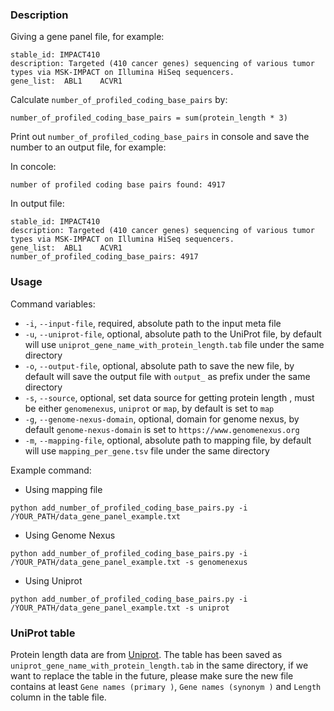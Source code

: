 ### Description
Giving a gene panel file, for example:
```
stable_id: IMPACT410
description: Targeted (410 cancer genes) sequencing of various tumor types via MSK-IMPACT on Illumina HiSeq sequencers.
gene_list:	ABL1	ACVR1
```
Calculate `number_of_profiled_coding_base_pairs` by:
```
number_of_profiled_coding_base_pairs = sum(protein_length * 3)
```
Print out `number_of_profiled_coding_base_pairs` in console and save the number to an output file, for example:

In concole:
```
number of profiled coding base pairs found: 4917
```
In output file:
```
stable_id: IMPACT410
description: Targeted (410 cancer genes) sequencing of various tumor types via MSK-IMPACT on Illumina HiSeq sequencers.
gene_list:	ABL1	ACVR1
number_of_profiled_coding_base_pairs: 4917
```

### Usage
Command variables:
- `-i`, `--input-file`, required, absolute path to the input meta file
- `-u`, `--uniprot-file`, optional, absolute path to the UniProt file, by default will use `uniprot_gene_name_with_protein_length.tab` file under the same directory
- `-o`, `--output-file`, optional, absolute path to save the new file, by default will save the output file with `output_` as prefix under the same directory
- `-s`, `--source`, optional, set data source for getting protein length , must be either `genomenexus`,  `uniprot` or `map`, by default is set to `map`
- `-g`, `--genome-nexus-domain`, optional, domain for genome nexus, by default `genome-nexus-domain` is set to `https://www.genomenexus.org`
- `-m`, `--mapping-file`, optional, absolute path to mapping file, by default will use `mapping_per_gene.tsv` file under the same directory

Example command:
- Using mapping file
```
python add_number_of_profiled_coding_base_pairs.py -i /YOUR_PATH/data_gene_panel_example.txt
```
- Using Genome Nexus
```
python add_number_of_profiled_coding_base_pairs.py -i /YOUR_PATH/data_gene_panel_example.txt -s genomenexus
```
- Using Uniprot
```
python add_number_of_profiled_coding_base_pairs.py -i /YOUR_PATH/data_gene_panel_example.txt -s uniprot
```

### UniProt table
Protein length data are from [Uniprot](https://www.uniprot.org/uniprot/?query=reviewed:yes%20taxonomy:9606). The table has been saved as `uniprot_gene_name_with_protein_length.tab` in the same directory, if we want to replace the table in the future, please make sure the new file contains at least `Gene names (primary )`, `Gene names (synonym )` and `Length` column in the table file.